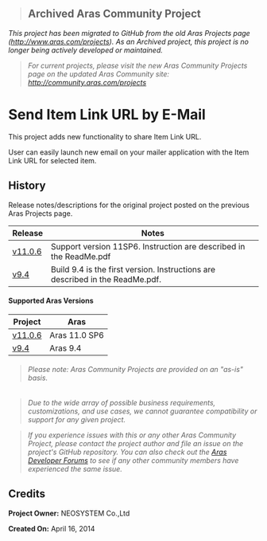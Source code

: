 >## Archived Aras Community Project
*This project has been migrated to GitHub from the old Aras Projects page (http://www.aras.com/projects). As an Archived project, this project is no longer being actively developed or maintained.*

>*For current projects, please visit the new Aras Community Projects page on the updated Aras Community site: http://community.aras.com/projects*

# Send Item Link URL by E-Mail

This project adds new functionality to share Item Link URL.

User can easily launch new email on your mailer application with the Item Link URL for selected item.

## History

Release notes/descriptions for the original project posted on the previous Aras Projects page.

Release | Notes
--------|--------
[v11.0.6](https://github.com/ArasLabs/item-link-url/releases/tag/v11.0.6) | Support version 11SP6. Instruction are described in the ReadMe.pdf
[v9.4](https://github.com/ArasLabs/item-link-url/releases/tag/v9.4) | Build 9.4 is the first version. Instructions are described in the ReadMe.pdf.

#### Supported Aras Versions

Project | Aras
--------|------
[v11.0.6](https://github.com/ArasLabs/imap-email-connector/releases/tag/v11.0.6) | Aras 11.0 SP6
[v9.4](https://github.com/ArasLabs/imap-email-connector/releases/tag/v9.4) | Aras 9.4

> ###### *Please note: Aras Community Projects are provided on an "as-is" basis.*

>*Due to the wide array of possible business requirements, customizations, and use cases, we cannot guarantee compatibility or support for any given project.*

>*If you experience issues with this or any other Aras Community Project, please contact the project author and file an issue on the project's GitHub repository. You can also check out the [Aras Developer Forums](http://community.aras.com/forums/) to see if any other community members have experienced the same issue.*

## Credits

**Project Owner:** NEOSYSTEM Co.,Ltd

**Created On:** April 16, 2014
